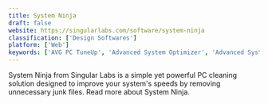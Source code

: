 ```yaml
---
title: System Ninja
draft: false 
website: https://singularlabs.com/software/system-ninja
classification: ['Design Softwares']
platform: ['Web']
keywords: ['AVG PC TuneUp', 'Advanced System Optimizer', 'Advanced SystemCare', 'AppleJack', 'Auslogics BoostSpeed', 'Baidu PC Faster', 'BleachBit', 'CCleaner', 'Clean Master', 'CleanMyMac X', 'Comodo System Utilities', 'Glary Utilities', 'Onyx by Titanium', 'PrivaZer', 'SlimCleaner', 'System Mechanic', 'Toolwiz Care', 'Wise Care 365', 'Wise Disk Cleaner', 'jv16 PowerTools']
---
```

System Ninja from Singular Labs is a simple yet powerful PC cleaning solution designed to improve your system's speeds by removing unnecessary junk files. Read more about System Ninja.